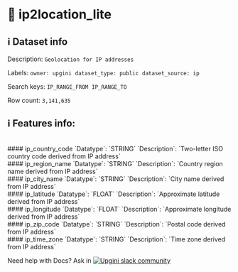# 📖 ip2location_lite 
## ℹ️ Dataset info 
Description: `Geolocation for IP addresses` 

Labels: ` owner: upgini ` &nbsp;` dataset_type: public ` &nbsp;` dataset_source: ip ` &nbsp;

Search keys: 
` IP_RANGE_FROM ` &nbsp;` IP_RANGE_TO ` &nbsp;

Row count: `3,141,635` 

## ℹ️ Features info:
<br/>
#### ip_country_code
`Datatype`: `STRING` 
`Description`: `Two-letter ISO country code derived from IP address`<br/>
#### ip_region_name
`Datatype`: `STRING` 
`Description`: `Country region name derived from IP address`<br/>
#### ip_city_name
`Datatype`: `STRING` 
`Description`: `City name derived from IP address`<br/>
#### ip_latitude
`Datatype`: `FLOAT` 
`Description`: `Approximate latitude derived from IP address`<br/>
#### ip_longitude
`Datatype`: `FLOAT` 
`Description`: `Approximate longitude derived from IP address`<br/>
#### ip_zip_code
`Datatype`: `STRING` 
`Description`: `Postal code derived from IP address`<br/>
#### ip_time_zone
`Datatype`: `STRING` 
`Description`: `Time zone derived from IP address`


Need help with Docs? Ask in <a href="https://4mlg.short.gy/join-upgini-community"><img alt="Upgini slack community" src="https://img.shields.io/badge/slack-@upgini-orange.svg?logo=slack"></a>